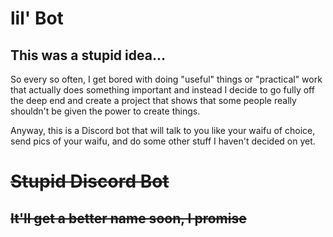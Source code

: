 # lil' Bot
## This was a stupid idea...

So every so often, I get bored with doing "useful" things or "practical" work that actually does something important and instead I decide to go fully off the deep end and create a project that shows that some people really shouldn't be given the power to create things.

Anyway, this is a Discord bot that will talk to you like your waifu of choice, send pics of your waifu, and do some other stuff I haven't decided on yet.

# ~~Stupid Discord Bot~~

## ~~It'll get a better name soon, I promise~~
